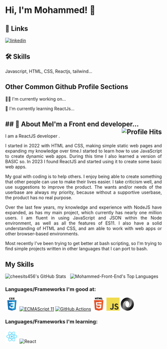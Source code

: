 

# Hi, I'm Mohammed! 👋

## 🔗 Links

[![linkedin](https://img.shields.io/badge/linkedin-0A66C2?style=for-the-badge&logo=linkedin&logoColor=white)](https://www.linkedin.com/in/mohammed-hassan-80b562228/)

## 🛠 Skills
Javascript, HTML, CSS, Reactjs, tailwind...

## Other Common Github Profile Sections
👩‍💻 I'm currently working on...

🧠 I'm currently learning ReactJs...





<h2>## 🚀 About MeI'm a Front end developer... <img align="right" alt="Profile Hits" src="https://komarev.com/ghpvc/?username=Mohammed-Front-End&style=flat-square"></h2>

<p align="justify">I am a ReactJS developer .</p>

<p align="justify">I started in 2022 with HTML and CSS, making simple static web pages and expanding my knowledge over time.I started to learn how to use JavaScript to create dynamic web apps. During this time I also learned a version of BASIC so. In 2023 I found ReactJS and started using it to create some basic  web apps.</p>

<p align="justify">My goal with coding is to help others. I enjoy being able to create something that other people can use to make their lives easier. I take criticism well, and use suggestions to improve the product. The wants and/or needs of the userbase are always my priority, because without a supportive userbase, the product has no real purpose.</p>

<p align="justify">Over the last few years, my knowledge and experience with NodeJS have expanded, as has my main project, which currently has nearly one million users. I am fluent in using JavaScript and JSON within the Node environment, as well as all the features of ES11. I also have a solid understanding of HTML and CSS, and am able to work with web apps or other browser-based environments.</p>

<p align="justify">Most recently I've been trying to get better at bash scripting, so I'm trying to find simple projects written in other languages that I can port to bash.</p>

## My Skills

<img src="https://cheesits456-readme-stats.vercel.app/api/top-langs?username=Mohammed-Front-End&layout=compact&card_width=275&theme=github_dark&langs_count=10&hide=c,meson,makefile,m4&exclude_repo=github-readme-stats,BitJanitor,github-activity-readme,fancy-git,challengeBot" alt="Mohammed-Front-End's Top Languages" align="right" width="295">

![cheesits456's GitHub Stats][github-stats-img]

### Languages/Frameworks I'm good at:
</code>
<a href="https://www.w3.org/Style/CSS/Overview.en.html"><img alt="CSS 3" title="CSS 3" src="https://raw.githubusercontent.com/github/explore/80688e429a7d4ef2fca1e82350fe8e3517d3494d/topics/css/css.png" height="42"></a>
<a href="https://en.wikipedia.org/wiki/ECMAScript"><img alt="ECMAScript 11" title="ECMAScript 11" src="https://github.com/cheesits456/cheesits456/raw/master/icons/ecmascript.png" height="42"></a>
<a href="https://github.com/features/actions"><img alt="GitHub Actions" title="GitHub Actions" src="https://avatars0.githubusercontent.com/u/44036562" height="42"></a>
<a href="https://en.wikipedia.org/wiki/HTML"><img alt="HTML 5" title="HTML 5" src="https://raw.githubusercontent.com/github/explore/80688e429a7d4ef2fca1e82350fe8e3517d3494d/topics/html/html.png" height="42"></a>
<a href="https://developer.mozilla.org/en-US/docs/Web/JavaScript"><img alt="JavaScript" title="JavaScript" src="https://raw.githubusercontent.com/github/explore/80688e429a7d4ef2fca1e82350fe8e3517d3494d/topics/javascript/javascript.png" height="42"></a>
<a href="http://www.json.org"><img alt="JSON" title="JSON" src="https://raw.githubusercontent.com/github/explore/80688e429a7d4ef2fca1e82350fe8e3517d3494d/topics/json/json.png" height="42"></a>

### Languages/Frameworks I'm learning:

<a href="https://react.dev/"><img alt="ReactJs" title="ReactJs" src="https://raw.githubusercontent.com/github/explore/80688e429a7d4ef2fca1e82350fe8e3517d3494d/topics/react/react.png" height="42"></a>
![React](https://img.shields.io/badge/-React-000?&logo=React)

<!-- Link anchors -->
[banner-img]: https://raw.githubusercontent.com/cheesits456/cheesits456/master/personal-banner.gif
[banner-link]: https://social.cheesits456.dev




[email-link]: gmail:elabedymidoxl@gmail.com.dev

[github-stats-img]: https://cheesits456-readme-stats.vercel.app/api?username=cheesits456&count_private=true&show_icons=true&include_all_commits=true&theme=github_dark

[pin1-img]: [https://Mohammed-Front-End-readme-stats.vercel.app/api/pin/?username=HaileyBot&repo=captcha-generator&show_owner=true](https://github-readme-stats.vercel.app/api?username=Mohammed-Front-End&show_icons=true&hide=contribs,prs&cache_seconds=86400&theme=monokai)

[pin3-link]: https://github.com/Mohammed-Front-end/NewDiscordBridge
[pin2-img]: https://cheesits456-readme-stats.vercel.app/api/pin/?username=Mohammed-Front-end&repo=discord-ssh-bot


